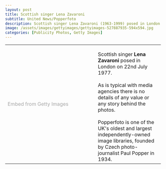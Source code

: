 ```yaml
---
layout: post
title: Scottish singer Lena Zavaroni
subtitle: United News/Popperfoto
description: Scottish singer Lena Zavaroni (1963-1999) posed in London on 22nd July 1977. (Photo by United News/Popperfoto via Getty Images). As always the stock photos have no details of any value, It's so disappointing that the stories behind the photos are lost because for some unknown Reason the media agencies seem to think the stories are unimportant.
image: /assets/images/gettyimages/gettyimages-527887935-594x594.jpg
categories: [Publicity Photos, Getty Images]
---
```


<table>
<td style="width:58%;">
<a id='KpO_xA7aRp9cElzOtp7gXg' class='gie-slideshow' href='http://www.gettyimages.co.uk/detail/527887935' target='_blank' style='color:#a7a7a7;text-decoration:none;font-weight:normal !important;border:none;display:inline-block;'>Embed from Getty Images</a><script>window.gie=window.gie||function(c){(gie.q=gie.q||[]).push(c)};gie(function(){gie.widgets.load({id:'KpO_xA7aRp9cElzOtp7gXg',sig:'PqASEeeDdZI2KTzkjuszf139rPLFI7Y9jCZ9yV9opWE=',w:'397px',h:'594px',items:'527887935,527887933',caption: true ,tld:'co.uk',is360: false })});</script><script src='//embed-cdn.gettyimages.com/widgets.js' charset='utf-8' async></script>
</td>

<td style="width:42%; vertical-align:top; padding-top:20px;">
Scottish singer <strong>Lena Zavaroni</strong> posed in London on 22nd July 1977.
<br /><br />
As is typical with media agencies there is no details of any value or any story behind the photos.
<br /><br />
Popperfoto is one of the UK's oldest and largest independently-owned image libraries, founded by Czech photo-journalist Paul Popper in 1934.
</td>
</table>

